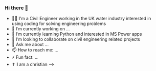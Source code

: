### Hi there 👋

- :construction_worker_man: I'm a Civil Engineer working in the UK water industry interested in using coding for solving engineering problems
- 🔭 I’m currently working on ...
- 🌱 I’m currently learning Python and interested in MS Power apps
- 👯 I’m looking to collaborate on civil engineering related projects
- 💬 Ask me about ...
- 📫 How to reach me: ...
- ⚡ Fun fact: ...
- :latin_cross: I am a christian
-->
